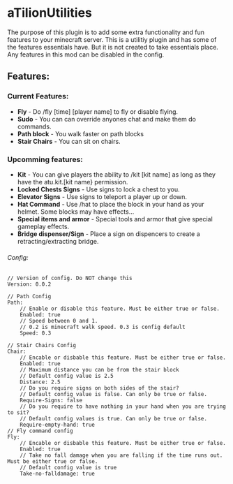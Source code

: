 # aTilionUtilities

The purpose of this plugin is to add some extra functionality and fun features to your minecraft server.
This is a utilitiy plugin and has some of the features essentials have. But it is not created to take essentials place.
Any features in this mod can be disabled in the config.

## Features:

### Current Features:
- **Fly** - Do /fly [time] [player name] to fly or disable flying.
- **Sudo** - You can can override anyones chat and make them do commands.
- **Path block** - You walk faster on path blocks
- **Stair Chairs** - You can sit on chairs.


###  Upcomming features:
- **Kit** - You can give players the ability to /kit [kit name] as long as they have the atu.kit.[kit name} permission.
- **Locked Chests Signs** - Use signs to lock a chest to you.
- **Elevator Signs** - Use signs to teleport a player up or down.
- **Hat Command** - Use /hat to place the block in your hand as your helmet. Some blocks may have effects...
- **Special items and armor** - Special tools and armor that give special gameplay effects.
- **Bridge dispenser/Sign** - Place a sign on dispencers to create a retracting/extracting bridge.


###### Config:
    // Version of config. Do NOT change this
    Version: 0.0.2

    // Path Config
    Path:
        // Enable or disable this feature. Must be either true or false.
        Enabled: true
        // Speed between 0 and 1.
        // 0.2 is minecraft walk speed. 0.3 is config default
        Speed: 0.3

    // Stair Chairs Config
    Chair:
        // Encable or disbable this feature. Must be either true or false.
        Enabled: true
        // Maximum distance you can be from the stair block
        // Default config value is 2.5
        Distance: 2.5
        // Do you require signs on both sides of the stair?
        // Default config value is false. Can only be true or false.
        Require-Signs: false
        // Do you require to have nothing in your hand when you are trying to sit?
        // Default config values is true. Can only be true or false.
        Require-empty-hand: true
    // Fly command config
    Fly:
        // Encable or disbable this feature. Must be either true or false.
        Enabled: true
        // Take no fall damage when you are falling if the time runs out. Must be either true or false.
        // Default config value is true
        Take-no-falldamage: true
